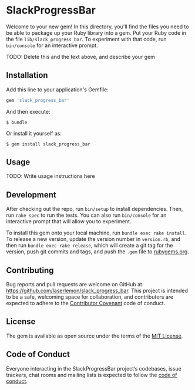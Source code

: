 # SlackProgressBar

Welcome to your new gem! In this directory, you'll find the files you need to be able to package up your Ruby library into a gem. Put your Ruby code in the file `lib/slack_progress_bar`. To experiment with that code, run `bin/console` for an interactive prompt.

TODO: Delete this and the text above, and describe your gem

## Installation

Add this line to your application's Gemfile:

```ruby
gem 'slack_progress_bar'
```

And then execute:

    $ bundle

Or install it yourself as:

    $ gem install slack_progress_bar

## Usage

TODO: Write usage instructions here

## Development

After checking out the repo, run `bin/setup` to install dependencies. Then, run `rake spec` to run the tests. You can also run `bin/console` for an interactive prompt that will allow you to experiment.

To install this gem onto your local machine, run `bundle exec rake install`. To release a new version, update the version number in `version.rb`, and then run `bundle exec rake release`, which will create a git tag for the version, push git commits and tags, and push the `.gem` file to [rubygems.org](https://rubygems.org).

## Contributing

Bug reports and pull requests are welcome on GitHub at https://github.com/laserlemon/slack_progress_bar. This project is intended to be a safe, welcoming space for collaboration, and contributors are expected to adhere to the [Contributor Covenant](http://contributor-covenant.org) code of conduct.

## License

The gem is available as open source under the terms of the [MIT License](https://opensource.org/licenses/MIT).

## Code of Conduct

Everyone interacting in the SlackProgressBar project’s codebases, issue trackers, chat rooms and mailing lists is expected to follow the [code of conduct](https://github.com/laserlemon/slack_progress_bar/blob/master/CODE_OF_CONDUCT.md).
